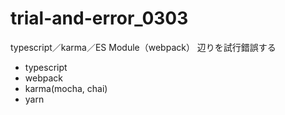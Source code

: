 # trial-and-error_0303

typescript／karma／ES Module（webpack） 辺りを試行錯誤する  
- typescript
- webpack
- karma(mocha, chai)
- yarn